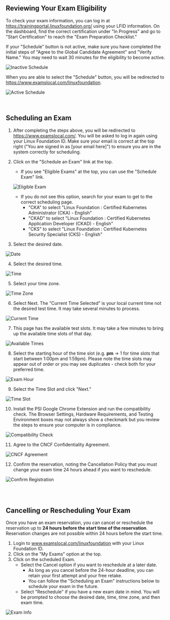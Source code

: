 ## Reviewing Your Exam Eligibility

To check your exam information, you can log in at <https://trainingportal.linuxfoundation.org/> using your LFID information. On the dashboard, find the correct certification under "In Progress" and go to "Start Certification" to reach the "Exam Preparation Checklist."

If your "Schedule" button is not active, make sure you have completed the initial steps of "Agree to the Global Candidate Agreement" and "Verify Name." You may need to wait 30 minutes for the eligibility to become active.

![Inactive Schedule](./images/s01.png)

When you are able to select the "Schedule"  button, you will be redirected to https://www.examslocal.com/linuxfoundation.

![Active Schedule](./images/s02.png)

<br>

## Scheduling an Exam

1. After completing the steps above, you will be redirected to <https://www.examslocal.com/>. You will be asked to log in again using your Linux Foundation ID. Make sure your email is correct at the top right ("You are signed in as [your email here]") to ensure you are in the system correctly for scheduling.

2. Click on the "Schedule an Exam" link at the top.

    - If you see "Eligible Exams" at the top, you can use the "Schedule Exam" link.

    ![Eligible Exam](./images/s03.png)

    - If you do not see this option, search for your exam to get to the correct scheduling page.
        - "CKA" to select "Linux Foundation : Certified Kubernetes Administrator (CKA) - English"
        - "CKAD" to select "Linux Foundation : Certified Kubernetes Application Developer (CKAD) - English"
        - "CKS" to select "Linux Foundation : Certified Kubernetes Security Specialist (CKS) - English"

3. Select the desired date.

![Date](./images/s04.png)

4. Select the desired time.

![Time](./images/s05.png)

5. Select your time zone.

![Time Zone](./images/s06.png)

6. Select Next. The "Current Time Selected" is your local current time not the desired test time. It may take several minutes to process.

![Current Time](./images/s07.png)

7. This page has the available test slots. It may take a few minutes to bring up the available time slots of that day.

![Available Times](./images/s08.png)

8. Select the starting hour of the time slot (e.g. **pm** -> 1 for time slots that start between 1:00pm and 1:59pm). Please note the time slots may appear out of order or you may see duplicates - check both for your preferred time.

![Exam Hour](./images/s09.png)

9. Select the Time Slot and click "Next."

![Time Slot](./images/s10.png)

10. Install the PSI Google Chrome Extension and run the compatibility check. The Browser Settings, Hardware Requirements, and Testing Environment boxes may not always show a checkmark but you review the steps to ensure your computer is in compliance.

![Compatibility Check](./images/s11.png)

11. Agree to the CNCF Confidentiality Agreement.

![CNCF Agreement](./images/s12.png)

12. Confirm the reservation, noting the Cancellation Policy that you must change your exam time 24 hours ahead if you want to reschedule.

![Confirm Registration](./images/s13.png)

<br>
<br>

## Cancelling or Rescheduling Your Exam

Once you have an exam reservation, you can cancel or reschedule the reservation up to **24 hours before the start time of the reservation**. Reservation changes are not possible within 24 hours before the start time.

1. Login to www.examslocal.com/linuxfoundation with your Linux Foundation ID.
2. Click on the "My Exams" option at the top.
3. Click on the scheduled Exam.
   - Select the Cancel option if you want to reschedule at a later date.
       - As long as you cancel before the 24-hour deadline, you can retain your first attempt and your free retake.
       - You can follow the "Scheduling an Exam" instructions below to schedule your exam in the future.
   - Select "Reschedule" if you have a new exam date in mind. You will be prompted to choose the desired date, time, time zone, and then exam time.

![Exam Info](./images/s14.png)
